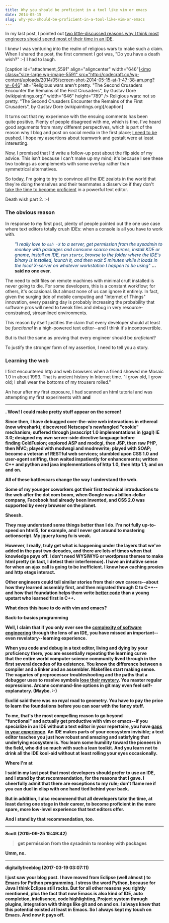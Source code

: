 ```yaml
---
title: Why you should be proficient in a tool like vim or emacs
date: 2014-05-15
slug: why-you-should-be-proficient-in-a-tool-like-vim-or-emacs
---
```


In my last post, I pointed out <a title="Why you should use an IDE instead of vim or emacs" href="why-you-should-use-an-ide-instead-of-vim-or-emacs.md">two little-discussed reasons why I think most engineers should spend most of their time in an IDE</a>.

I knew I was venturing into the realm of religious wars to make such a claim. When I shared the post, the first comment I got was, "Do you have a death wish?" :-) I had to laugh.

[caption id="attachment_5591" align="aligncenter" width="646"]<a href="http://uploads0.wikipaintings.org/images/gustave-dore/the-army-of-the-second-crusade-find-the-remains-of-the-soldiers-of-the-first-crusade-1877.jpg"><img class="size-large wp-image-5591" src="http://codecraft.co/wp-content/uploads/2014/05/screen-shot-2014-05-15-at-1-47-38-am.png?w=646" alt="Religious wars aren't pretty. "The Second Crusaders Encounter the Remains of the First Crusaders", by Gustav Dore (wikipaintings.org)" width="646" height="789" /></a> Religious wars: not so pretty. "The Second Crusaders Encounter the Remains of the First Crusaders", by Gustav Dore (wikipaintings.org)[/caption]

It turns out that my experience with the ensuing comments has been quite positive. Plenty of people disagreed with me, which is fine. I've heard good arguments from many different perspectives, which is part of the reason why I blog and post on social media in the first place; <a title="Humility" href="humility.md">I need to be pushed</a>. I hope my assertions about teamwork and gestalt were at least interesting.

Now, I promised that I'd write a follow-up post about the flip side of my advice. This isn't because I can't make up my mind; it's because I see these two toolings as complements with some overlap rather than symmetrical alternatives.

So today, I'm going to try to convince all the IDE zealots in the world that they're doing themselves and their teammates a disservice if they don't <a title="Julie Jones: Learn voraciously." href="julie-jones-learn-voraciously.md">take the time to become proficient</a> in a powerful text editor.

Death wish part 2. :-)<!--more-->
<h3>The obvious reason</h3>
In response to my first post, plenty of people pointed out the one use case where text editors totally crush IDEs: when a console is all you have to work with.
<p style="padding-left:30px;"><span style="color:#003366;"><em>"I really love to <code>ssh -X</code> to a server, get permission from the sysadmin to monkey with packages and consume scarce resources, install KDE or gnome, install an IDE, run <code>startx</code>, browse to the folder where the IDE's binary is installed, launch it, and then wait 5 minutes while it loads in the local X-server on whatever workstation I happen to be using"</em> </span><strong>... said no one ever.</strong></p>
The need to edit files on remote machines with minimal cruft installed is never going to die. For some developers, this is a constant workflow; for others, it's occasional. But almost none of us can ignore it entirely. In fact, given the surging tide of mobile computing and "Internet of Things" innovation, every passing day is probably increasing the probability that software pros will need to tweak files and debug in very resource-constrained, streamlined environments.

This reason by itself justifies the claim that every developer should at least be <em>functional</em> in a high-powered text editor--and I think it's incontrovertible.

But is that the same as proving that every engineer should be <em>proficient</em>?

To justify the stronger form of my assertion, I need to tell you a story.
<h3>Learning the web</h3>
I first encountered http and web browsers when a friend showed me Mosaic 1.0 in about 1993. That is ancient history in Internet time. "I grow old, I grow old; I shall wear the bottoms of my trousers rolled."

An hour after my first exposure, I had scanned an html tutorial and was attempting my first experiments with <code><b></code> and <code><hr></code>. Wow! I could make pretty stuff appear on the screen!

Since then, I have debugged over-the-wire web interactions in ethereal (now wireshark); discovered Netscape's newfangled "cookie" mechanism; suffered through javascript 1.0 implementations in (gag!) IE 3.0; designed my own server-side directive language before finding ColdFusion; explored ASP and modcgi, then JSP, then raw PHP, then MVC; played with modwsgi and modrewrite; played with SOAP; become a veteran of RESTful web services; stumbled upon CSS 1.0 and user-agent sniffing, then waited impatiently for enhancements; written C++ and python and java implementations of http 1.0, then http 1.1; and on and on.

All of these battlescars change the way I understand the web.

Some of my younger coworkers got their first technical introductions to the web after the dot com boom, when Google was a billion-dollar company, Facebook had already been invented, and CSS 2.0 was supported by every browser on the planet.

Sheesh.

They may understand some things better than I do. I'm not fully up-to-speed on html5, for example, and I never got around to mastering actionscript. My jquery kung fu is weak.

However, I really, truly get what is happening under the layers that we've added in the past two decades, and there are lots of times when that knowledge pays off. I don't need WYSIWYG or wordpress themes to make html pretty (in fact, I detest their interference). I have an intuitive sense for when an ajax call is going to be inefficient. I know how caching proxies and http etags interact.

Other engineers could tell similar stories from their own careers--about how they learned assembly first, and then migrated through C to C++--and how that foundation helps them write <a title="What Is “Good Code”?" href="what-is-good-code.md">better code</a> than a young upstart who learned first in C++.

What does this have to do with vim and emacs?

<strong>Back-to-basics programming</strong>

Well, I claim that if you only ever see the <a title="The Power of Simplicity" href="the-power-of-simplicity.md">complexity of software engineering</a> through the lens of an IDE, you have missed an important--even revelatory--learning experience.

When you code and debug in a text editor, living and dying by your proficiency there, you are essentially repeating the learning curve that the entire world computer science community lived through in the first several decades of its existence. You know the difference between a compiler and a linker and an assembler. Makefiles start making sense. The vagaries of preprocessor troubleshooting and the paths that a debugger uses to resolve symbols <a title="Why Mental Models Matter" href="why-mental-models-matter.md">lose their mystery</a>. You master regular expressions. Arcane command-line options in git may even feel self-explanatory. (Maybe. :-)

Euclid said there was no royal road to geometry. You have to pay the price to learn the foundations before you can soar with the fancy stuff.

To me, that's the most compelling reason to go beyond "functional" and actually get productive with vim or emacs--if you specialize in an IDE without a text editor in your repertoire, you have <a title="On SEPs, Squirrels, and Meta Questions" href="on-seps-squirrels-and-meta-questions.md">gaps in your experience</a>. An IDE makes parts of your ecosystem invisible; a text editor teaches you just how robust and amazing and satisfying that underlying ecosystem is. You learn some humility toward the pioneers in the field, who did so much with such a lean toolkit. And you learn not to drink all the IDE kool-aid without at least rolling your eyes occasionally.

<strong>Where I'm at</strong>

I said in my last post that most developers should prefer to use an IDE, and I stand by that recommendation, for the reasons that I gave. I cheerfully admit that there are exceptions to my rule; don't flame me if you can duel in elisp with one hand tied behind your back.

But in addition, I also recommend that all developers take the time, at least during one stage in their career, to become proficient in the more spare, more low-level experience that text editors offer.

And I stand by that recommendation, too.

---

Scott (2015-09-25 15:49:42)

> get permission from the sysadmin to monkey with packages 

Umm, no.

---

digitallyfreeblog (2017-03-19 03:07:11)

I just saw your blog post.  I have moved from Eclipse (well almost ) to Emacs for Python programming.  I stress the word Python, because for Java I think Eclipse still rocks.  But for all other reasons you rightly mentioned, plus the fact that now Emacs is also kind of IDE, auto completion, intelisence, code highlighting, Project system through plugins, integration with things like git and on and on.  I always knew that this potential existed at least in Emacs.  So I always kept my touch on Emacs.  And now it pays off.